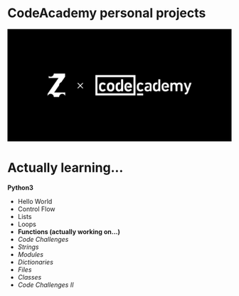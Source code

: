 # CodeAcademy personal projects
<img src="repository-cover.png"/>

# Actually learning...
**Python3**
- Hello World
- Control Flow
- Lists
- Loops
- **Functions (actually working on...)**
- *Code Challenges*
- *Strings*
- *Modules*
- *Dictionaries*
- *Files*
- *Classes*
- *Code Challenges II*
